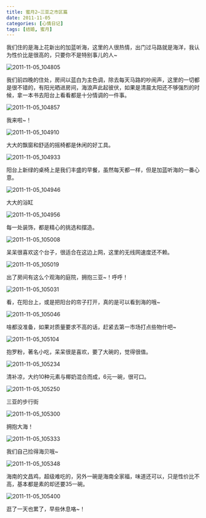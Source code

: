 ```yaml
---
title: 蜜月2–三亚之市区篇
date: 2011-11-05
categories: [心情日记]
tags: [结婚, 蜜月]
---
```


我们住的是海上花新出的加蓝听海，这里的人很热情，出门过马路就是海洋，我认为性价比是很高的，只要你不是特别事儿的人~

![2011-11-05_104805](http://oec2003.qiniudn.com/2011-11-05_104805.jpg)

我们前四晚的住处，房间以蓝白为主色调，除去每天马路的吵闹声，这里的一切都是很不错的，有阳光晒进房间，海浪声此起彼伏，如果是清晨太阳还不够强烈的时候，拿一本书去阳台上看看都是十分情调的一件事。

![2011-11-05_104857](http://oec2003.qiniudn.com/2011-11-05_104857.jpg)

我来啦~！

![2011-11-05_104910](http://oec2003.qiniudn.com/2011-11-05_104910.jpg)

大大的飘窗和舒适的摇椅都是休闲的好工具。

![2011-11-05_104933](http://oec2003.qiniudn.com/2011-11-05_104933.jpg)

阳台上新绿的桌椅上是我们丰盛的早餐，虽然每天都一样，但是加蓝听海的一番心意。

![2011-11-05_104946](http://oec2003.qiniudn.com/2011-11-05_104946.jpg)

大大的浴缸

![2011-11-05_104956](http://oec2003.qiniudn.com/2011-11-05_104956.jpg)

每一处装饰，都是精心的挑选和摆造。

![2011-11-05_105008](http://oec2003.qiniudn.com/2011-11-05_105008.jpg)

呆呆很喜欢这个台子，很适合在这边上网，这里的无线网速度还不赖。

![2011-11-05_105019](http://oec2003.qiniudn.com/2011-11-05_105019.jpg)

出了房间有这么个观海的庭院，拥抱三亚~！呼呼！

![2011-11-05_105031](http://oec2003.qiniudn.com/2011-11-05_105031.jpg)

看，在阳台上，或是把阳台的帘子打开，真的是可以看到海的哦~

![2011-11-05_105046](http://oec2003.qiniudn.com/2011-11-05_105046.jpg)

啥都没准备，如果对质量要求不高的话，赶紧去第一市场打点些物什吧~

![2011-11-05_105104](http://oec2003.qiniudn.com/2011-11-05_105104.jpg)

抱罗粉，著名小吃，呆呆很是喜欢，要了大碗的，觉得很值。

![2011-11-05_105234](http://oec2003.qiniudn.com/2011-11-05_105234.jpg)

清补凉，大约10种元素与椰奶混合而成，6元一碗，很可口。

![2011-11-05_105250](http://oec2003.qiniudn.com/2011-11-05_105250.jpg)

三亚的步行街

![2011-11-05_105300](http://oec2003.qiniudn.com/2011-11-05_105300.jpg)

拥抱大海！

![2011-11-05_105333](http://oec2003.qiniudn.com/2011-11-05_105333.jpg)

我们自己捡得海贝哦~

![2011-11-05_105348](http://oec2003.qiniudn.com/2011-11-05_105348.jpg)

海南的文昌鸡，超级难吃的，另外一碗是海南全家福，味道还可以，只是性价比不高，基本都是素的却还要35一碗。

![2011-11-05_105400](http://oec2003.qiniudn.com/2011-11-05_105400.jpg)

逛了一天也累了，早些休息咯~！

